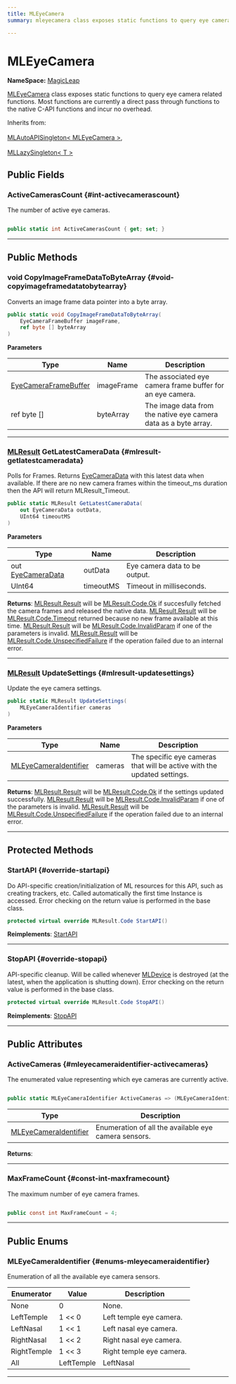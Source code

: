 ```yaml
---
title: MLEyeCamera
summary: mleyecamera class exposes static functions to query eye camera related functions. most functions are currently a direct pass through functions to the native c-api functions and incur no overhead. 

---
```


# MLEyeCamera



**NameSpace:** 
[MagicLeap](/versioned_docs/version-14-Jun-2023/unity-api/api/UnityEngine.XR.MagicLeap/UnityEngine.XR.MagicLeap.md) 


[MLEyeCamera](/versioned_docs/version-14-Jun-2023/unity-api/api/UnityEngine.XR.MagicLeap/MLEyeCamera/UnityEngine.XR.MagicLeap.MLEyeCamera.md) class exposes static functions to query eye camera related functions. Most functions are currently a direct pass through functions to the native C-API functions and incur no overhead.   


Inherits from: <br></br>[MLAutoAPISingleton< MLEyeCamera >](/versioned_docs/version-14-Jun-2023/unity-api/api/UnityEngine.XR.MagicLeap/UnityEngine.XR.MagicLeap.MLAutoAPISingleton.md),<br></br>[MLLazySingleton< T >](/versioned_docs/version-14-Jun-2023/unity-api/api/UnityEngine.XR.MagicLeap/UnityEngine.XR.MagicLeap.MLLazySingleton.md)




## Public Fields

### ActiveCamerasCount {#int-activecamerascount}

The number of active eye cameras. 

```csharp

public static int ActiveCamerasCount { get; set; }

```






-----------

## Public Methods

### void CopyImageFrameDataToByteArray {#void-copyimageframedatatobytearray}

Converts an image frame data pointer into a byte array. 

```csharp
public static void CopyImageFrameDataToByteArray(
    EyeCameraFrameBuffer imageFrame,
    ref byte [] byteArray
)
```


**Parameters**

| Type | Name  | Description  | 
|--|--|--|
| [EyeCameraFrameBuffer](/versioned_docs/version-14-Jun-2023/unity-api/api/UnityEngine.XR.MagicLeap/MLEyeCamera/UnityEngine.XR.MagicLeap.MLEyeCamera.EyeCameraFrameBuffer.md) |imageFrame|The associated eye camera frame buffer for an eye camera.|
| ref byte [] |byteArray|The image data from the native eye camera data as a byte array.|






-----------

### [MLResult](/versioned_docs/version-14-Jun-2023/unity-api/api/UnityEngine.XR.MagicLeap/UnityEngine.XR.MagicLeap.MLResult.md) GetLatestCameraData {#mlresult-getlatestcameradata}

Polls for Frames. Returns [EyeCameraData](/versioned_docs/version-14-Jun-2023/unity-api/api/UnityEngine.XR.MagicLeap/MLEyeCamera/UnityEngine.XR.MagicLeap.MLEyeCamera.EyeCameraData.md) with this latest data when available. If there are no new camera frames within the timeout&#95;ms duration then the API will return MLResult&#95;Timeout. 

```csharp
public static MLResult GetLatestCameraData(
    out EyeCameraData outData,
    UInt64 timeoutMS
)
```


**Parameters**

| Type | Name  | Description  | 
|--|--|--|
| out [EyeCameraData](/versioned_docs/version-14-Jun-2023/unity-api/api/UnityEngine.XR.MagicLeap/MLEyeCamera/UnityEngine.XR.MagicLeap.MLEyeCamera.EyeCameraData.md) |outData|Eye camera data to be output.|
| UInt64 |timeoutMS|Timeout in milliseconds.|






**Returns**: [MLResult.Result](/versioned_docs/version-14-Jun-2023/unity-api/api/UnityEngine.XR.MagicLeap/UnityEngine.XR.MagicLeap.MLResult.md#readonly-result) will be  [MLResult.Code.Ok](/versioned_docs/version-14-Jun-2023/unity-api/api/UnityEngine.XR.MagicLeap/UnityEngine.XR.MagicLeap.MLResult.md#enums-ok)  if succesfully fetched the camera frames and released the native data. [MLResult.Result](/versioned_docs/version-14-Jun-2023/unity-api/api/UnityEngine.XR.MagicLeap/UnityEngine.XR.MagicLeap.MLResult.md#readonly-result) will be  [MLResult.Code.Timeout](/versioned_docs/version-14-Jun-2023/unity-api/api/UnityEngine.XR.MagicLeap/UnityEngine.XR.MagicLeap.MLResult.md#enums-timeout)  returned because no new frame available at this time. [MLResult.Result](/versioned_docs/version-14-Jun-2023/unity-api/api/UnityEngine.XR.MagicLeap/UnityEngine.XR.MagicLeap.MLResult.md#readonly-result) will be  [MLResult.Code.InvalidParam](/versioned_docs/version-14-Jun-2023/unity-api/api/UnityEngine.XR.MagicLeap/UnityEngine.XR.MagicLeap.MLResult.md#enums-invalidparam)  if one of the parameters is invalid. [MLResult.Result](/versioned_docs/version-14-Jun-2023/unity-api/api/UnityEngine.XR.MagicLeap/UnityEngine.XR.MagicLeap.MLResult.md#readonly-result) will be  [MLResult.Code.UnspecifiedFailure](/versioned_docs/version-14-Jun-2023/unity-api/api/UnityEngine.XR.MagicLeap/UnityEngine.XR.MagicLeap.MLResult.md#enums-unspecifiedfailure)  if the operation failed due to an internal error. 



-----------

### [MLResult](/versioned_docs/version-14-Jun-2023/unity-api/api/UnityEngine.XR.MagicLeap/UnityEngine.XR.MagicLeap.MLResult.md) UpdateSettings {#mlresult-updatesettings}

Update the eye camera settings. 

```csharp
public static MLResult UpdateSettings(
    MLEyeCameraIdentifier cameras
)
```


**Parameters**

| Type | Name  | Description  | 
|--|--|--|
| [MLEyeCameraIdentifier](/versioned_docs/version-14-Jun-2023/unity-api/api/UnityEngine.XR.MagicLeap/MLEyeCamera/UnityEngine.XR.MagicLeap.MLEyeCamera.md#enums-mleyecameraidentifier) |cameras|The specific eye cameras that will be active with the updated settings.|






**Returns**: [MLResult.Result](/versioned_docs/version-14-Jun-2023/unity-api/api/UnityEngine.XR.MagicLeap/UnityEngine.XR.MagicLeap.MLResult.md#readonly-result) will be  [MLResult.Code.Ok](/versioned_docs/version-14-Jun-2023/unity-api/api/UnityEngine.XR.MagicLeap/UnityEngine.XR.MagicLeap.MLResult.md#enums-ok)  if the settings updated successfully. [MLResult.Result](/versioned_docs/version-14-Jun-2023/unity-api/api/UnityEngine.XR.MagicLeap/UnityEngine.XR.MagicLeap.MLResult.md#readonly-result) will be  [MLResult.Code.InvalidParam](/versioned_docs/version-14-Jun-2023/unity-api/api/UnityEngine.XR.MagicLeap/UnityEngine.XR.MagicLeap.MLResult.md#enums-invalidparam)  if one of the parameters is invalid. [MLResult.Result](/versioned_docs/version-14-Jun-2023/unity-api/api/UnityEngine.XR.MagicLeap/UnityEngine.XR.MagicLeap.MLResult.md#readonly-result) will be  [MLResult.Code.UnspecifiedFailure](/versioned_docs/version-14-Jun-2023/unity-api/api/UnityEngine.XR.MagicLeap/UnityEngine.XR.MagicLeap.MLResult.md#enums-unspecifiedfailure)  if the operation failed due to an internal error. 



-----------

## Protected Methods

### StartAPI {#override-startapi}

Do API-specific creation/initialization of ML resources for this API, such as creating trackers, etc. Called automatically the first time  Instance  is accessed. Error checking on the return value is performed in the base class. 

```csharp
protected virtual override MLResult.Code StartAPI()
```




**Reimplements**: [StartAPI](/versioned_docs/version-14-Jun-2023/unity-api/api/UnityEngine.XR.MagicLeap/UnityEngine.XR.MagicLeap.MLAutoAPISingleton.md#abstract-startapi)



-----------

### StopAPI {#override-stopapi}

API-specific cleanup. Will be called whenever [MLDevice](/versioned_docs/version-14-Jun-2023/unity-api/api/UnityEngine.XR.MagicLeap/UnityEngine.XR.MagicLeap.MLDevice.md) is destroyed (at the latest, when the application is shutting down). Error checking on the return value is performed in the base class. 

```csharp
protected virtual override MLResult.Code StopAPI()
```




**Reimplements**: [StopAPI](/versioned_docs/version-14-Jun-2023/unity-api/api/UnityEngine.XR.MagicLeap/UnityEngine.XR.MagicLeap.MLAutoAPISingleton.md#abstract-stopapi)



-----------

## Public Attributes

### ActiveCameras {#mleyecameraidentifier-activecameras}

The enumerated value representing which eye cameras are currently active. 

```csharp

public static MLEyeCameraIdentifier ActiveCameras => (MLEyeCameraIdentifier)Instance.settings.Cameras;

```

| Type | Description  | 
|--|--|
| [MLEyeCameraIdentifier](/versioned_docs/version-14-Jun-2023/unity-api/api/UnityEngine.XR.MagicLeap/MLEyeCamera/UnityEngine.XR.MagicLeap.MLEyeCamera.md#enums-mleyecameraidentifier) | Enumeration of all the available eye camera sensors.  |





**Returns**: 



-----------

### MaxFrameCount {#const-int-maxframecount}

The maximum number of eye camera frames. 

```csharp

public const int MaxFrameCount = 4;

```






-----------

## Public Enums

### MLEyeCameraIdentifier {#enums-mleyecameraidentifier}

Enumeration of all the available eye camera sensors. 

| Enumerator | Value | Description |
| ---------- | ----- | ----------- |
| None | 0| None.   |
| LeftTemple | 1 << 0| Left temple eye camera.   |
| LeftNasal | 1 << 1| Left nasal eye camera.   |
| RightNasal | 1 << 2| Right nasal eye camera.   |
| RightTemple | 1 << 3| Right temple eye camera.   |
| All | LeftTemple | LeftNasal | RightNasal | RightTemple| All Eye cameras.   |








-----------

